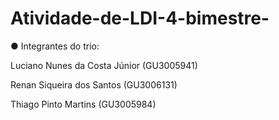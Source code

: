 # Atividade-de-LDI-4-bimestre-

● Integrantes do trio:

Luciano Nunes da Costa Júnior (GU3005941)

Renan Siqueira dos Santos (GU3006131)

Thiago Pinto Martins (GU3005984)
